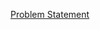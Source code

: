 [Problem Statement](https://docs.google.com/document/d/1kH_j9vDpjFRlGDlrBFpf7-3cNbAKp6pVqrapeDz6sDk/edit#)